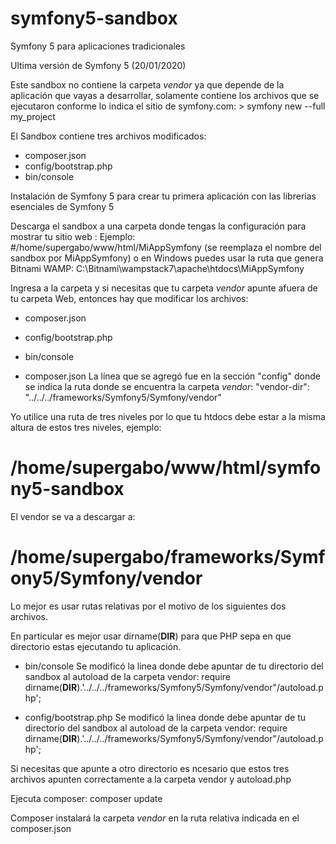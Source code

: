 # symfony5-sandbox
Symfony 5 para aplicaciones tradicionales 

Ultima versión de Symfony 5 (20/01/2020)

Este sandbox no contiene la carpeta *vendor* ya que depende de la aplicación que vayas a desarrollar, solamente contiene los archivos que se ejecutaron conforme lo indica el sitio de symfony.com: > symfony new --full my_project

El Sandbox contiene tres archivos modificados:
* composer.json
* config/bootstrap.php
* bin/console

Instalación de Symfony 5 para crear tu primera aplicación con las librerias esenciales de Symfony 5 

Descarga el sandbox a una carpeta donde tengas la configuración para mostrar tu sitio web :
Ejemplo: 
#/home/supergabo/www/html/MiAppSymfony (se reemplaza el nombre del sandbox por MiAppSymfony)
o en Windows puedes usar la ruta que genera Bitnami WAMP:
C:\Bitnami\wampstack7\apache\htdocs\MiAppSymfony

Ingresa a la carpeta y si necesitas que tu carpeta *vendor* apunte afuera de tu carpeta Web, entonces hay que modificar los archivos:
* composer.json
* config/bootstrap.php
* bin/console

* composer.json
La línea que se agregó fue en la sección "config" donde se indica la ruta donde se encuentra la carpeta *vendor*:
"vendor-dir": "../../../frameworks/Symfony5/Symfony/vendor"

Yo utilice una ruta de tres niveles por lo que tu htdocs debe estar a la misma altura de estos tres niveles, ejemplo:
# /home/supergabo/www/html/symfony5-sandbox
El vendor se va a descargar a:
# /home/supergabo/frameworks/Symfony5/Symfony/vendor
Lo mejor es usar rutas relativas por el motivo de los siguientes dos archivos.

En particular es mejor usar dirname(__DIR__) para que PHP sepa en que directorio estas ejecutando tu aplicación.
* bin/console
Se modificó la linea donde debe apuntar de tu directorio del sandbox al autoload de la carpeta vendor:
require dirname(__DIR__).'../../../frameworks/Symfony5/Symfony/vendor"/autoload.php';

* config/bootstrap.php
Se modificó la linea donde debe apuntar de tu directorio del sandbox al autoload de la carpeta vendor:
require dirname(__DIR__).'../../../frameworks/Symfony5/Symfony/vendor"/autoload.php';

Si necesitas que apunte a otro directorio es ncesario que estos tres archivos apunten correctamente a la carpeta vendor y autoload.php

Ejecuta composer:
composer update

Composer instalará la carpeta *vendor* en la ruta relativa indicada en el composer.json
